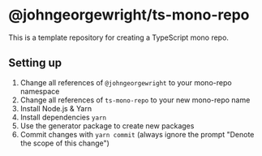 # @johngeorgewright/ts-mono-repo

This is a template repository for creating a TypeScript mono repo.

## Setting up

1. Change all references of `@johngeorgewright` to your mono-repo namespace
1. Change all references of `ts-mono-repo` to your new mono-repo name
1. Install Node.js & Yarn
1. Install dependencies `yarn`
1. Use the generator package to create new packages
1. Commit changes with `yarn commit` (always ignore the prompt "Denote the scope of this change")
